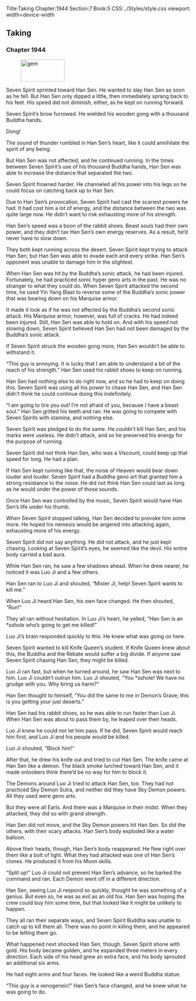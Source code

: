 Title:Taking 
Chapter:1944 
Section:7 
Book:5 
CSS:../Styles/style.css 
viewport: width=device-width
  
## Taking
### Chapter 1944 
<figure>
	<img src="../Images/gem.gif" alt="gem" id="gem" width="120" height="60" />
</figure>
  

  
  Seven Spirit sprinted toward Han Sen. He wanted to slay Han Sen as soon as he fell. But Han Sen only dipped a little, then immediately sprang back to his feet. His speed did not diminish, either, as he kept on running forward.

Seven Spirit’s brow furrowed. He wielded his wooden gong with a thousand Buddha hands.

Dong!

The sound of thunder rumbled in Han Sen’s heart, like it could annihilate the spirit of any being.

But Han Sen was not affected, and he continued running. In the times between Seven Spirit’s use of his thousand Buddha hands, Han Sen was able to increase the distance that separated the two.

Seven Spirit frowned harder. He channeled all his power into his legs so he could focus on catching back up to Han Sen.

Due to Han Sen’s provocation, Seven Spirit had cast the scariest powers he had. It had cost him a lot of energy, and the distance between the two was quite large now. He didn’t want to risk exhausting more of his strength.

Han Sen’s speed was a boon of the rabbit shoes. Beast souls had their own power, and they didn’t tax Han Sen’s own energy reserves. As a result, he’d never have to slow down.

They both kept running across the desert. Seven Spirit kept trying to attack Han Sen, but Han Sen was able to evade each and every strike. Han Sen’s opponent was unable to damage him in the slightest.

When Han Sen was hit by the Buddha’s sonic attack, he had been injured. Fortunately, he had practiced sonic hyper geno arts in the past. He was no stranger to what they could do. When Seven Spirit attacked the second time, he used Yin Yang Blast to reverse some of the Buddha’s sonic power that was bearing down on his Marquise armor.

It made it look as if he was not affected by the Buddha’s second sonic attack. His Marquise armor, however, was full of cracks. He had indeed been injured. Still, Han Sen was able to hold on. And with his speed not slowing down, Seven Spirit believed Han Sen had not been damaged by the Buddha’s sonic attack.

If Seven Spirit struck the wooden gong more, Han Sen wouldn’t be able to withstand it.

“This guy is annoying. It is lucky that I am able to understand a bit of the reach of his strength.” Han Sen used his rabbit shoes to keep on running.

Han Sen had nothing else to do right now, and so he had to keep on doing this. Seven Spirit was using all his power to chase Han Sen, and Han Sen didn’t think he could continue doing this indefinitely.

“I am going to tire you out! I’m not afraid of you, because I have a beast soul.” Han Sen gritted his teeth and ran. He was going to compete with Seven Spirits with stamina, and nothing else.

Seven Spirit was pledged to do the same. He couldn’t kill Han Sen, and his marks were useless. He didn’t attack, and so he preserved his energy for the purpose of running.

Seven Spirit did not think Han Sen, who was a Viscount, could keep up that speed for long. He had a plan.

If Han Sen kept running like that, the noise of Heaven would bear down louder and louder. Seven Spirit had a Buddha geno art that granted him a strong resistance to the noise. He did not think Han Sen could last as long as he would under the power of those sounds.

Once Han Sen was controlled by the music, Seven Spirit would have Han Sen’s life under his thumb.

When Seven Spirit stopped talking, Han Sen decided to provoke him some more. He hoped his nemesis would be angered into attacking again, exhausting more of his energy.

Seven Spirit did not say anything. He did not attack, and he just kept chasing. Looking at Seven Spirit’s eyes, he seemed like the devil. His entire body carried a bad aura.

While Han Sen ran, he saw a few shadows ahead. When he drew nearer, he noticed it was Luo Ji and a few others.

Han Sen ran to Luo Ji and shouted, “Mister Ji, help! Seven Spirit wants to kill me.”

When Luo Ji heard Han Sen, his own face changed. He then shouted, “Run!”

They all ran without hesitation. In Luo Ji’s heart, he yelled, “Han Sen is an *sshole who’s going to get me killed!”

Luo Ji’s brain responded quickly to this. He knew what was going on here.

Seven Spirit wanted to kill Knife Queen’s student. If Knife Queen knew about this, the Buddha and the Rebate would suffer a big divide. If anyone saw Seven Spirit chasing Han Sen, they might be killed.

Luo Ji ran fast, but when he turned around, he saw Han Sen was next to him. Luo Ji couldn’t outrun him. Luo Ji shouted, “You *sshole! We have no grudge with you. Why bring us harm?”

Han Sen thought to himself, “You did the same to me in Demon’s Grave; this is you getting your just deserts.”

Han Sen had his rabbit shoes, so he was able to run faster than Luo Ji. When Han Sen was about to pass them by, he leaped over their heads.

Luo Ji knew he could not let him pass. If he did, Seven Spirit would reach him first, and Luo Ji and his people would be killed.

Luo Ji shouted, “Block him!”

After that, he drew his knife out and tried to cut Han Sen. The knife came at Han Sen like a demon. The black smoke lurched toward Han Sen, and it made onlookers think there’d be no way for him to block it.

The Demons around Luo Ji tried to attack Han Sen, too. They had not practiced Sky Demon Sutra, and neither did they have Sky Demon powers. All they used were geno arts.

But they were all Earls. And there was a Marquise in their midst. When they attacked, they did so with grand strength.

Han Sen did not move, and the Sky Demon powers hit Han Sen. So did the others, with their scary attacks. Han Sen’s body exploded like a water balloon.

Above their heads, though, Han Sen’s body reappeared. He flew right over them like a bolt of light. What they had attacked was one of Han Sen’s clones. He produced it from his Moon skills.

“Split up!” Luo Ji could not prevent Han Sen’s advance, so he barked the command and ran. Each Demon went off in a different direction.

Han Sen, seeing Luo Ji respond so quickly, thought he was something of a genius. But even so, he was as evil as an old fox. Han Sen was hoping the crew could buy him some time, but that looked like it might be unlikely to happen.

They all ran their separate ways, and Seven Spirit Buddha was unable to catch up to kill them all. There was no point in killing them, and he appeared to be letting them go.

What happened next shocked Han Sen, though. Seven Spirit shone with gold. His body became golden, and he expanded three meters in every direction. Each side of his head grew an extra face, and his body sprouted an additional six arms.

He had eight arms and four faces. He looked like a weird Buddha statue.

“This guy is a xenogeneic!” Han Sen’s face changed, and he knew what he was going to do.
